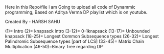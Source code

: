 Here in this Repo/file I am Going to upload all code of Dynammic programming, Based on Aditya Verma DP playlist which is on youtube.

Created By - HARSH SAHU


(1)= Intro
(2)= knapsack Intro
(3-12)= 0-1knapsack
(13-17)= Unbounded knapsack
(18-25)= Longest Common Subsequence types
(26-32)= Longest Palindromic Subsequence types [part of LCS]
(33-45)= Matrix Chain Multiplication
(46-50)=Binary Tree regarding DP
